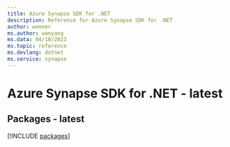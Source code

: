 ```yaml
---
title: Azure Synapse SDK for .NET
description: Reference for Azure Synapse SDK for .NET
author: wonner
ms.author: wanyang
ms.data: 04/10/2023
ms.topic: reference
ms.devlang: dotnet
ms.service: synapse
---
```

# Azure Synapse SDK for .NET - latest
## Packages - latest
[!INCLUDE [packages](synapse-index.md)]